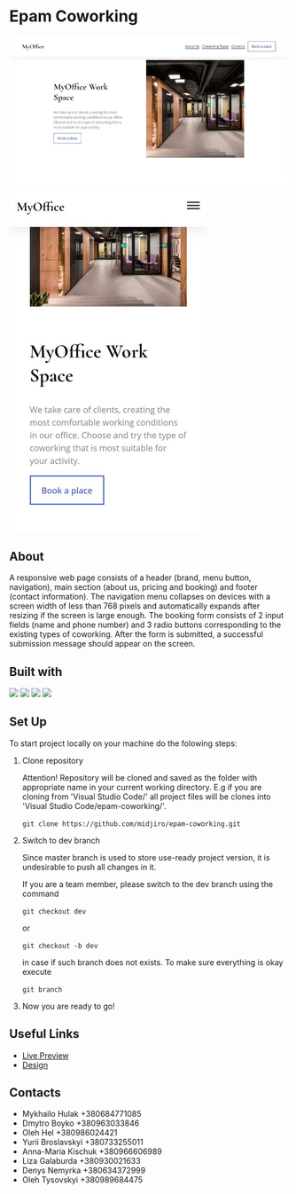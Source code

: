 # Epam Coworking

![](images/screenshots/WebSiteDesktop.jpg)
![](images/screenshots/WebSiteMobile.jpg)

## About

A responsive web page consists of a header (brand, menu button, navigation), main section (about us, pricing and booking) and footer (contact information). The navigation menu collapses on devices with a screen width of less than 768 pixels and automatically expands after resizing if the screen is large enough. The booking form consists of 2 input fields (name and phone number) and 3 radio buttons corresponding to the existing types of coworking. After the form is submitted, a successful submission message should appear on the screen.

## Built with

![](https://img.shields.io/badge/HTML5-20232A?style=for-the-badge&logo=HTML5&logoColor=E34F26)
![](https://img.shields.io/badge/CSS3-20232A?style=for-the-badge&logo=CSS3&logoColor=1572B6)
![](https://img.shields.io/badge/JavaScript-20232A?style=for-the-badge&logo=JavaScript&logoColor=F7DF1E)
![](https://img.shields.io/badge/Git-20232A?style=for-the-badge&logo=git&logoColor=F05032)

## Set Up

To start project locally on your machine do the folowing steps:

1. Clone repository

   Attention! Repository will be cloned and saved as the folder with appropriate name in your current working directory. E.g if you are cloning from 'Visual Studio Code/' all project files will be clones into 'Visual Studio Code/epam-coworking/'.

   `git clone https://github.com/midjiro/epam-coworking.git`

2. Switch to dev branch

   Since master branch is used to store use-ready project version, it is undesirable to push all changes in it.

   If you are a team member, please switch to the dev branch using the command

   `git checkout dev`

   or

   `git checkout -b dev`

   in case if such branch does not exists.
   To make sure everything is okay execute

   `git branch`

3. Now you are ready to go!

## Useful Links

- [Live Preview](https://midjiro.github.io/epam-coworking/)
- [Design](https://www.figma.com/file/Qs38vpduuxaWiE7sdCytlj/Coworking?node-id=3-9&t=v2WttIBG22OENl7S-0)

## Contacts

- Mykhailo Hulak +380684771085
- Dmytro Boyko +380963033846
- Oleh Hel +380986024421
- Yurii Broslavskyi +380733255011
- Anna-Maria Kischuk +380966606989
- Liza Galaburda +380930021633
- Denys Nemyrka +380634372999
- Oleh Tysovskyi +380989684475
